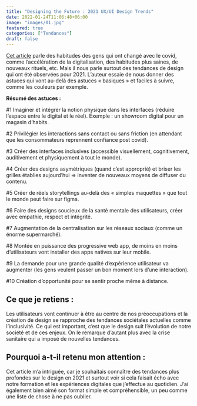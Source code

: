 ```yaml
---
title: "Designing the Future : 2021 UX/UI Design Trends"
date: 2022-01-24T11:06:48+06:00
image: "images/01.jpg"
featured: true
categories: ["Tendances"]
draft: false
---
```



[Cet article](https://trydesignlab.com/blog/2021-ux-ui-design-trends/) parle des habitudes des gens qui ont changé avec le covid, comme l’accélération de la digitalisation, des habitudes plus saines, de nouveaux rituels, etc. Mais il nous parle surtout des tendances de design qui ont été observées pour 2021. L’auteur essaie de nous donner des astuces qui vont au-delà des astuces « basiques » et faciles à suivre, comme les couleurs par exemple.

**Résumé des astuces :**

#1 Imaginer et intégrer la notion physique dans les interfaces (réduire l’espace entre le digital et le réel). Exemple : un showroom digital pour un magasin d’habits.

#2 Privilégier les interactions sans contact ou sans friction (en attendant que les consommateurs reprennent confiance post covid).

#3 Créer des interfaces inclusives (accessible visuellement, cognitivement, auditivement et physiquement à tout le monde).

#4 Créer des designs asymétriques (quand c’est approprié) et briser les grilles établies aujourd’hui => inventer de nouveaux moyens de diffuser du contenu.

#5 Créer de réels storytellings au-delà des « simples maquettes » que tout le monde peut faire sur figma.

#6 Faire des designs soucieux de la santé mentale des utilisateurs, créer avec empathie, respect et intégrité.

#7 Augmentation de la centralisation sur les réseaux sociaux (comme un énorme supermarché).

#8 Montée en puissance des progressive web app, de moins en moins d’utilisateurs vont installer des apps natives sur leur mobile.

#9 La demande pour une grande qualité d’expérience utilisateur va augmenter (les gens veulent passer un bon moment lors d’une interaction).

#10 Création d’opportunité pour se sentir proche même à distance.

## Ce que je retiens : 
Les utilisateurs vont continuer à être au centre de nos préoccupations et la création de design se rapproche des tendances sociétales actuelles comme l’inclusivité. Ce qui est important, c’est que le design suit l’évolution de notre société et de ces enjeux. On le remarque d’autant plus avec la crise sanitaire qui a imposé de nouvelles tendances.

## Pourquoi a-t-il retenu mon attention :
Cet article m’a intriguée, car je souhaitais connaître des tendances plus profondes sur le design en 2021 et surtout voir si cela faisait écho avec notre formation et les expériences digitales que j’effectue au quotidien. J’ai également bien aimé son format simple et compréhensible, un peu comme une liste de chose à ne pas oublier.


